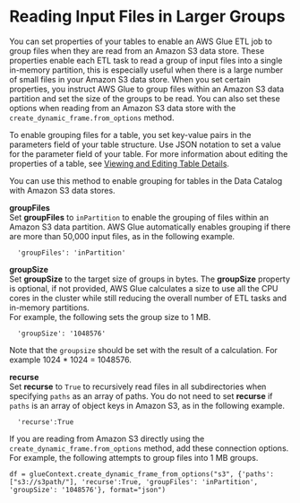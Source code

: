 # Reading Input Files in Larger Groups<a name="grouping-input-files"></a>

You can set properties of your tables to enable an AWS Glue ETL job to group files when they are read from an Amazon S3 data store\. These properties enable each ETL task to read a group of input files into a single in\-memory partition, this is especially useful when there is a large number of small files in your Amazon S3 data store\. When you set certain properties, you instruct AWS Glue to group files within an Amazon S3 data partition and set the size of the groups to be read\. You can also set these options when reading from an Amazon S3 data store with the `create_dynamic_frame.from_options` method\. 

To enable grouping files for a table, you set key\-value pairs in the parameters field of your table structure\. Use JSON notation to set a value for the parameter field of your table\. For more information about editing the properties of a table, see [Viewing and Editing Table Details](console-tables.md#console-tables-details)\. 

You can use this method to enable grouping for tables in the Data Catalog with Amazon S3 data stores\. 

**groupFiles**  
Set **groupFiles** to `inPartition` to enable the grouping of files within an Amazon S3 data partition\. AWS Glue automatically enables grouping if there are more than 50,000 input files, as in the following example\.  

```
  'groupFiles': 'inPartition'
```

**groupSize**  
Set **groupSize** to the target size of groups in bytes\. The **groupSize** property is optional, if not provided, AWS Glue calculates a size to use all the CPU cores in the cluster while still reducing the overall number of ETL tasks and in\-memory partitions\.   
For example, the following sets the group size to 1 MB\.  

```
  'groupSize': '1048576'
```
Note that the `groupsize` should be set with the result of a calculation\. For example 1024 \* 1024 = 1048576\.

**recurse**  
Set **recurse** to `True` to recursively read files in all subdirectories when specifying `paths` as an array of paths\. You do not need to set **recurse** if `paths` is an array of object keys in Amazon S3, as in the following example\.  

```
  'recurse':True
```

If you are reading from Amazon S3 directly using the `create_dynamic_frame.from_options` method, add these connection options\. For example, the following attempts to group files into 1 MB groups\.

```
df = glueContext.create_dynamic_frame_from_options("s3", {'paths': ["s3://s3path/"], 'recurse':True, 'groupFiles': 'inPartition', 'groupSize': '1048576'}, format="json")
```